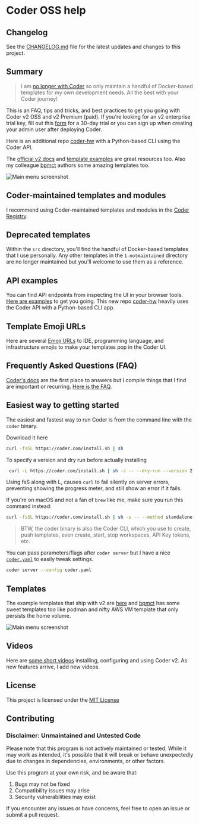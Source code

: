 # Coder OSS help

## Changelog
See the [CHANGELOG.md](CHANGELOG.md) file for the latest updates and changes to this project.

## Summary

> I am [no longer with Coder](https://markmilligan.io/experience) so only maintain a handful of Docker-based templates for my own development needs. All the best with your Coder journey!

This is an FAQ, tips and tricks, and best practices to get you going with Coder v2 OSS and v2 Premium (paid). If you're looking for an v2 enterprise trial key, fill out this [form](https://coder.com/trial) for a 30-day trial  or you can sign up when creating your admin user after deploying Coder.



Here is an additional repo [coder-hw](https://github.com/sharkymark/coder-hw) with a Python-based CLI using the Coder API.

The [official v2 docs](https://github.com/coder/coder/tree/main/docs) and [template examples](https://github.com/coder/coder/tree/main/examples/templates) are great resources too. Also my colleague [bpmct](https://github.com/bpmct/coder-templates) authors some amazing templates too.

![Main menu screenshot](./docs/images/docker-template.png)

## Coder-maintained templates and modules

I recommend using Coder-maintained templates and modules in the [Coder Registry](https://registry.coder.com/).

## Deprecated templates

Within the `src` directory, you'll find the handful of Docker-based templates that I use personally. Any other templates in the `1-notmaintained` directory are no longer maintained but you'll welcome to use them as a reference.

## API examples

You can find API endpoints from inspecting the UI in your browser tools. [Here are examples](api.md) to get you going. This new repo [coder-hw](https://github.com/sharkymark/coder-hw) heavily uses the Coder API with a Python-based CLI app.

## Template Emoji URLs

Here are several [Emoji URLs](emoji-urls.md) to IDE, programming language, and infrastructure emojis to make your templates pop in the Coder UI.

## Frequently Asked Questions (FAQ)

[Coder's docs](https://github.com/coder/coder/tree/main/docs) are the first place to answers but I compile things that I find are important or recurring. [Here is the FAQ](faq.md).

## Easiest way to getting started

The easiest and fastest way to run Coder is from the command line with the `coder` binary.

Download it here

```sh
curl -fsSL https://coder.com/install.sh | sh
```

To specify a version and dry run before actually installing

```sh
 curl -L https://coder.com/install.sh | sh -s -- --dry-run --version 2.10.0
```

Using fsS along with L, causes `curl` to fail silently on server errors, preventing showing the progress meter, and still show an error if it fails.

If you're on macOS and not a fan of `brew` like me, make sure you run this command instead:

```sh
curl -fsSL https://coder.com/install.sh | sh -s -- --method standalone
```

> BTW, the coder binary is also the Coder CLI, which you use to create, push templates, even create, start, stop workspaces, API Key tokens, etc.

You can pass parameters/flags after `coder server` but I have a nice [`coder.yaml`](./standalone-yaml/coder.yaml) to easily tweak settings.

```sh
coder server --config coder.yaml
```

## Templates

The example templates that ship with v2 are [here](https://github.com/coder/coder/tree/main/examples/templates) and [bpmct](https://github.com/bpmct/coder-templates) has some sweet templates too like podman and nifty AWS VM template that only persists the home volume.

![Main menu screenshot](./docs/images/templates-ui.png)

## Videos

Here are [some short videos](videos.md) installing, configuring and using Coder v2. As new features arrive, I add new videos.

## License

This project is licensed under the [MIT License](LICENSE)

## Contributing

### Disclaimer: Unmaintained and Untested Code

Please note that this program is not actively maintained or tested. While it may work as intended, it's possible that it will break or behave unexpectedly due to changes in dependencies, environments, or other factors.

Use this program at your own risk, and be aware that:
1. Bugs may not be fixed
1. Compatibility issues may arise
1. Security vulnerabilities may exist

If you encounter any issues or have concerns, feel free to open an issue or submit a pull request.




